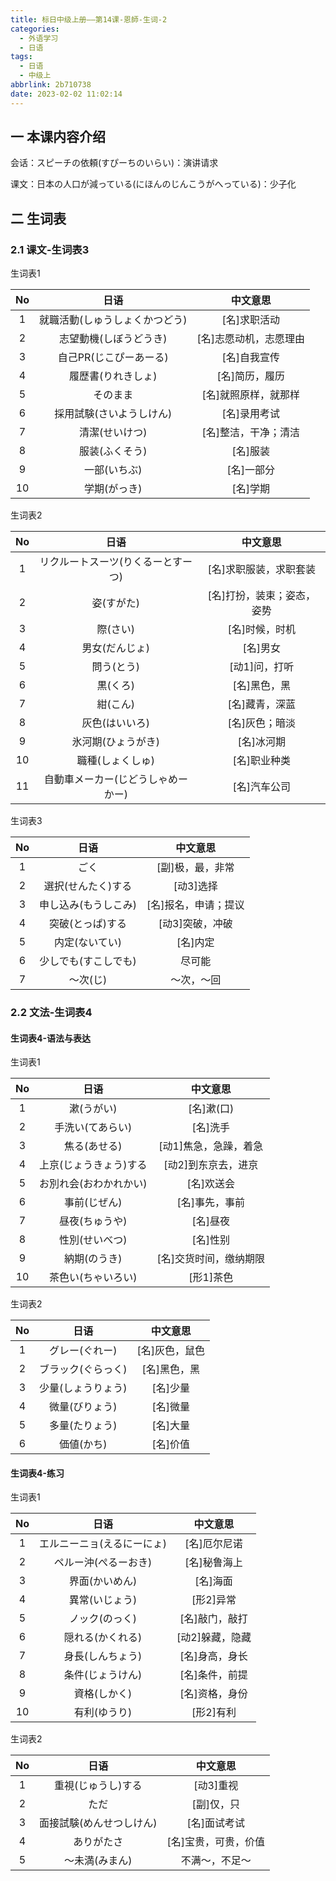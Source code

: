 ```yaml
---
title: 标日中级上册——第14课-恩師-生词-2
categories:
  - 外语学习
  - 日语
tags:
  - 日语
  - 中级上
abbrlink: 2b710738
date: 2023-02-02 11:02:14
---
```

## 一 本课内容介绍

会话：スピーチの依頼(すぴーちのいらい)：演讲请求

课文：日本の人口が減っている(にほんのじんこうがへっている)：少子化

<!--more-->

## 二 生词表

### 2.1 课文-生词表3

生词表1

|  No  |              日语              |        中文意思        |
| :--: | :----------------------------: | :--------------------: |
|  1   | 就職活動(しゅうしょくかつどう) |      [名]求职活动      |
|  2   |     志望動機(しぼうどうき)     | [名]志愿动机，志愿理由 |
|  3   |     自己PR(じこぴーあーる)     |      [名]自我宣传      |
|  4   |       履歴書(りれきしょ)       |     [名]简历，履历     |
|  5   |            そのまま            |  [名]就照原样，就那样  |
|  6   |    採用試験(さいようしけん)    |      [名]录用考试      |
|  7   |         清潔(せいけつ)         |  [名]整洁，干净；清洁  |
|  8   |         服装(ふくそう)         |        [名]服装        |
|  9   |          一部(いちぶ)          |       [名]一部分       |
|  10  |          学期(がっき)          |        [名]学期        |

生词表2

|  No  |                日语                |          中文意思          |
| :--: | :--------------------------------: | :------------------------: |
|  1   | リクルートスーツ(りくるーとすーつ) |   [名]求职服装，求职套装   |
|  2   |             姿(すがた)             | [名]打扮，装束；姿态，姿势 |
|  3   |              際(さい)              |       [名]时候，时机       |
|  4   |           男女(だんじょ)           |          [名]男女          |
|  5   |             問う(とう)             |       [动1]问，打听        |
|  6   |              黒(くろ)              |        [名]黑色，黑        |
|  7   |              紺(こん)              |       [名]藏青，深蓝       |
|  8   |           灰色(はいいろ)           |       [名]灰色；暗淡       |
|  9   |         氷河期(ひょうがき)         |         [名]冰河期         |
|  10  |          職種(しょくしゅ)          |        [名]职业种类        |
|  11  | 自動車メーカー(じどうしゃめーかー) |        [名]汽车公司        |

生词表3

|  No  |         日语         |       中文意思       |
| :--: | :------------------: | :------------------: |
|  1   |         ごく         |   [副]极，最，非常   |
|  2   |  選択(せんたく)する  |      [动3]选择       |
|  3   | 申し込み(もうしこみ) | [名]报名，申请；提议 |
|  4   |   突破(とっぱ)する   |   [动3]突破，冲破    |
|  5   |    内定(ないてい)    |       [名]内定       |
|  6   | 少しでも(すこしでも) |        尽可能        |
|  7   |       〜次(じ)       |      〜次，〜回      |

### 2.2 文法-生词表4

#### 生词表4-语法与表达

生词表1

|  No  |          日语          |        中文意思        |
| :--: | :--------------------: | :--------------------: |
|  1   |       漱(うがい)       |       [名]漱(口)       |
|  2   |    手洗い(てあらい)    |        [名]洗手        |
|  3   |      焦る(あせる)      | [动1]焦急，急躁，着急  |
|  4   | 上京(じょうきょう)する |  [动2]到东京去，进京   |
|  5   | お別れ会(おわかれかい) |       [名]欢送会       |
|  6   |      事前(じぜん)      |     [名]事先，事前     |
|  7   |     昼夜(ちゅうや)     |        [名]昼夜        |
|  8   |     性別(せいべつ)     |        [名]性别        |
|  9   |      納期(のうき)      | [名]交货时间，缴纳期限 |
|  10  |   茶色い(ちゃいろい)   |       [形1]茶色        |

生词表2

|  No  |        日语        |    中文意思    |
| :--: | :----------------: | :------------: |
|  1   |   グレー(ぐれー)   | [名]灰色，鼠色 |
|  2   | ブラック(ぐらっく) |  [名]黑色，黑  |
|  3   | 少量(しょうりょう) |    [名]少量    |
|  4   |   微量(びりょう)   |    [名]微量    |
|  5   |   多量(たりょう)   |    [名]大量    |
|  6   |     価値(かち)     |    [名]价值    |


#### 生词表4-练习

生词表1

|  No  |            日语            |    中文意思     |
| :--: | :------------------------: | :-------------: |
|  1   | エルニーニョ(えるにーにょ) |  [名]厄尔尼诺   |
|  2   |    ペルー沖(ぺるーおき)    |  [名]秘鲁海上   |
|  3   |       界面(かいめん)       |    [名]海面     |
|  4   |       異常(いじょう)       |    [形2]异常    |
|  5   |       ノック(のっく)       | [名]敲门，敲打  |
|  6   |      隠れる(かくれる)      | [动2]躲藏，隐藏 |
|  7   |      身長(しんちょう)      | [名]身高，身长  |
|  8   |      条件(じょうけん)      | [名]条件，前提  |
|  9   |        資格(しかく)        | [名]资格，身份  |
|  10  |        有利(ゆうり)        |    [形2]有利    |

生词表2

|  No  |           日语           |       中文意思       |
| :--: | :----------------------: | :------------------: |
|  1   |    重視(じゅうし)する    |      [动3]重视       |
|  2   |           ただ           |      [副]仅，只      |
|  3   | 面接試験(めんせつしけん) |     [名]面试考试     |
|  4   |        ありがたさ        | [名]宝贵，可贵，价值 |
|  5   |      〜未満(みまん)      |    不满～，不足～    |

